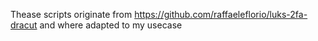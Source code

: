 Thease scripts originate from https://github.com/raffaeleflorio/luks-2fa-dracut and where adapted to my usecase
